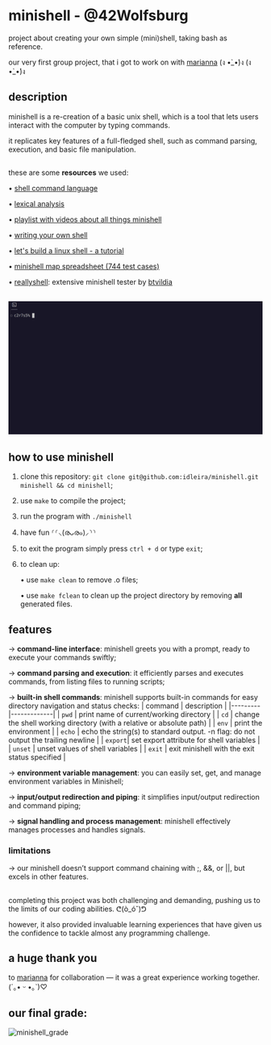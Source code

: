 # minishell - @42Wolfsburg
project about creating your own simple (mini)shell, taking bash as reference.

our very first group project, that i got to work on with [marianna](https://github.com/fraumarzhuk) (ง •̀_•́)ง (ง •̀_•́)ง

## description
minishell is a re-creation of a basic unix shell, which is a tool that lets users interact with the computer by typing commands. 

it replicates key features of a full-fledged shell, such as command parsing, execution, and basic file manipulation.

## 

these are some **resources** we used:

• [shell command language](https://pubs.opengroup.org/onlinepubs/009695399/utilities/xcu_chap02.html)

• [lexical analysis](https://en.wikipedia.org/wiki/Lexical_analysis)

• [playlist with videos about all things minishell](https://www.youtube.com/playlist?list=PLGU1kcPKHMKj5yA0RPb5AK4QAhexmQwrW)

• [writing your own shell](https://www.cs.purdue.edu/homes/grr/SystemsProgrammingBook/Book/Chapter5-WritingYourOwnShell.pdf)

• [let's build a linux shell - a tutorial](https://blog.devgenius.io/lets-build-a-linux-shell-part-i-954c95911501)

• [minishell map spreadsheet (744 test cases)](https://docs.google.com/spreadsheets/d/1uJHQu0VPsjjBkR4hxOeCMEt3AOM1Hp_SmUzPFhAH-nA/edit?gid=0#gid=0)

• [reallyshell](https://www.cs.purdue.edu/homes/grr/SystemsProgrammingBook/Book/Chapter5-WritingYourOwnShell.pdf): extensive minishell tester by [btvildia](https://github.com/BEQSONA-cmd)

##

![small minishell showcase](showcase.gif)

## how to use minishell
1. clone this repository: `git clone git@github.com:idleira/minishell.git minishell && cd minishell`;

2. use `make` to compile the project;
   
3. run the program with `./minishell`
   
4. have fun ⸂⸂⸜(രᴗര๑)⸝⸃⸃

5. to exit the program simply press `ctrl + d` or type `exit`;
   
6. to clean up:

   • use `make clean` to remove .o files;
   
   • use `make fclean` to clean up the project directory by removing **all** generated files.


## features
  → **command-line interface**: minishell greets you with a prompt, ready to execute your commands swiftly;
  
  → **command parsing and execution**: it efficiently parses and executes commands, from listing files to running scripts;
  
  → **built-in shell commands**: minishell supports built-in commands for easy directory navigation and status checks:
| command | description |
|---------|-------------|
| `pwd`   | print name of current/working directory |
| `cd`    | change the shell working directory (with a relative or absolute path) |
| `env`   | print the environment |
| `echo`  | echo the string(s) to standard output. -n flag: do not output the trailing newline |
| `export`| set export attribute for shell variables |
| `unset` | unset values of shell variables |
| `exit`  | exit minishell with the exit status specified |

  → **environment variable management**: you can easily set, get, and manage environment variables in Minishell;
  
  → **input/output redirection and piping**: it simplifies input/output redirection and command piping;
  
  → **signal handling and process management**: minishell effectively manages processes and handles signals.

  
### limitations
  → our minishell doesn’t support command chaining with ;, &&, or ||, but excels in other features.

##

completing this project was both challenging and demanding, pushing us to the limits of our coding abilities. ᕦ(ò_óˇ)ᕤ

however, it also provided invaluable learning experiences that have given us the confidence to tackle almost any programming challenge.

## a huge thank you

 to [marianna](https://github.com/fraumarzhuk) for collaboration — it was a great experience working together. (´｡• ᵕ •｡`)♡


## our final grade:

![minishell_grade](https://github.com/idleira/pipex/assets/127216218/ee27e75a-7737-449c-a430-e206a50ceb22)
